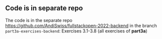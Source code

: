 ## Code is in separate repo
The code is in the separate repo
https://github.com/AndiSwiss/fullstackopen-2022-backend in the branch `part3a-exercises-backend`: Exercises 3.1-3.8 (all exercises of **part3a**)
